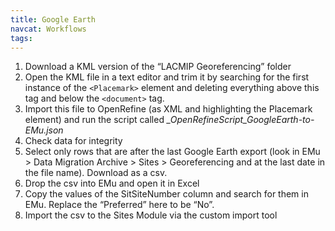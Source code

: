 ```yaml
---
title: Google Earth
navcat: Workflows
tags: 
---
```


1. Download a KML version of the “LACMIP Georeferencing” folder
1. Open the KML file in a text editor and trim it by searching for the first instance of the `<Placemark>` element and deleting everything above this tag and below the `<document>` tag.
1. Import this file to OpenRefine (as XML and highlighting the Placemark element) and run the script called *_OpenRefineScript_GoogleEarth-to-EMu.json*
1. Check data for integrity
1. Select only rows that are after the last Google Earth export (look in EMu > Data Migration Archive > Sites > Georeferencing and at the last date in the file name). Download as a csv.
1. Drop the csv into EMu and open it in Excel
1. Copy the values of the SitSiteNumber column and search for them in EMu. Replace the “Preferred” here to be “No”.
1. Import the csv to the Sites Module via the custom import tool
